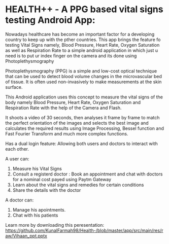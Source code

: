 # HEALTH++ - A  PPG based vital signs testing Android App:

Nowadays healthcare has become an important factor for a developing country to keep up with the pther countries.
This app brings the feature fo testing Vital Signs namely, Blood Pressure, Heart Rate, Oxygen Saturation as well as Respiration Rate to a simple android application in which just u need is to put ur index finger on the camera and its done using Photoplethysmography

Photoplethysmography (PPG) is a simple and low-cost optical technique that can be used to detect blood volume changes in the microvascular bed of tissue. It is often used non-invasively to make measurements at the skin surface.

This Android application uses this concept to measure the vital signs of the body namely Blood Pressure, Heart Rate, Oxygen Saturation and Respiration Rate with the help of the Camera and Flash.

It shoots a video of 30 seconds, then analyses it frame by frame to match the perfect orientation of the images and selects the best image 
and calculates the required results using Image Processing, Bessel function and Fast Fourier Transform and much more complex functions.

Has a dual login feature: Allowing both users and doctors to interact with each other.

A user can:
1. Measure his Vital Signs
2. Consult a registerd doctor : Book an appointment and chat with doctors for a nominal cost payed using Paytm Gateway
3. Learn about the vital signs and remedies for certain conditions
4. Share the details with the doctor 

A doctor can:
1. Manage his apointments.
2. Chat with his patients


Learn more by downloading this peresentation: https://github.com/KunalFarmah98/Health-/blob/master/app/src/main/res/raw/Vihaan_ppt.pptx
